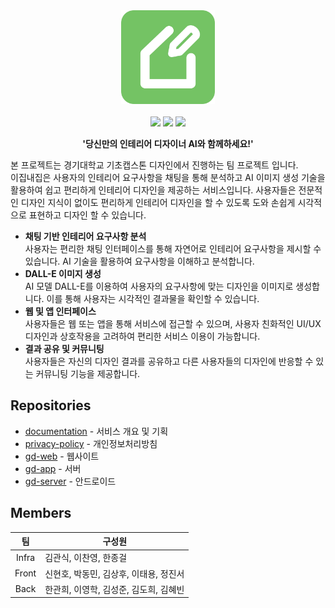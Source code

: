 <div align="center">
    <img  width="150" src="./logo.webp"/>
    <br>
    <br>
    <img src="https://img.shields.io/badge/Build-1.0.0-green?logo=github"/>
    <img src="https://img.shields.io/badge/Commits-1100%2B-blue?logo=github"/>
    <img src="https://hits.seeyoufarm.com/api/count/incr/badge.svg?url=https%3A%2F%2Fgithub.com%2FEzipNaezip&count_bg=%2379C83D&title_bg=%23555555&icon=github.svg&icon_color=%23E7E7E7&title=Hits&edge_flat=false)](https://hits.seeyoufarm.com"/>
    <p><b>'당신만의 인테리어 디자이너 AI와 함께하세요!'</b></p>
</div>

본 프로젝트는 경기대학교 기초캡스톤 디자인에서 진행하는 팀 프로젝트 입니다.  
이집내집은 사용자의 인테리어 요구사항을 채팅을 통해 분석하고 AI 이미지 생성 기술을 활용하여 쉽고 편리하게 인테리어 디자인을 제공하는 서비스입니다. 사용자들은 전문적인 디자인 지식이 없이도 편리하게 인테리어 디자인을 할 수 있도록 도와 손쉽게 시각적으로 표현하고 디자인 할 수 있습니다.

- **채팅 기반 인테리어 요구사항 분석**  
  사용자는 편리한 채팅 인터페이스를 통해 자연어로 인테리어 요구사항을 제시할 수 있습니다. AI 기술을 활용하여 요구사항을 이해하고 분석합니다.
- **DALL-E 이미지 생성**  
  AI 모델 DALL-E를 이용하여 사용자의 요구사항에 맞는 디자인을 이미지로 생성합니다. 이를 통해 사용자는 시각적인 결과물을 확인할 수 있습니다.
- **웹 및 앱 인터페이스**  
  사용자들은 웹 또는 앱을 통해 서비스에 접근할 수 있으며, 사용자 친화적인 UI/UX 디자인과 상호작용을 고려하여 편리한 서비스 이용이 가능합니다.
- **결과 공유 및 커뮤니팅**  
  사용자들은 자신의 디자인 결과를 공유하고 다른 사용자들의 디자인에 반응할 수 있는 커뮤니팅 기능을 제공합니다.

## Repositories

- [documentation](https://github.com/EzipNaezip/documentation) - 서비스 개요 및 기획
- [privacy-policy](https://github.com/EzipNaezip/privacy-policy) - 개인정보처리방침
- [gd-web](https://github.com/EzipNaezip/gd-web) - 웹사이트
- [gd-app](https://github.com/EzipNaezip/gd-app) - 서버
- [gd-server](https://github.com/EzipNaezip/gd-server) - 안드로이드

## Members

|  팀   | 구성원                                 |
| :---: | -------------------------------------- |
| Infra | 김관식, 이찬영, 한종걸                 |
| Front | 신현호, 박동민, 김상후, 이태용, 정진서 |
| Back  | 한관희, 이영학, 김성준, 김도희, 김혜빈 |
